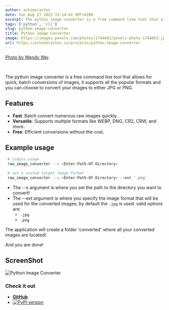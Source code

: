 ```yaml
---
author: achimoraites
date: Sun Aug 27 2023 15:14:42 GMT+0200
excerpt: The python image converter is a free command line tool that allows for quick, batch conversions of images, it supports all the popular formats and you can choose to convert your images to either JPG or PNG.
tags: ['python', 'cli']
slug: python-image-converter
title: Python Image Converter
image: https://images.pexels.com/photos/1744663/pexels-photo-1744663.jpeg?auto=compress&cs=tinysrgb&w=640&h=427&dpr=1
url: https://achimoraites.io/projects/python-image-converter
---
```

[Photo by Wendy Wei](https://www.pexels.com/photo/camera-on-black-folding-chair-1744663/)

<br />

The python image converter is a free command line tool that allows for quick, batch conversions of images, it supports all the popular formats and you can choose to convert your images to either
JPG or PNG.

## Features
- **Fast**: Batch convert numerous raw images quickly.
- **Versatile**: Supports multiple formats like WEBP, DNG, CR2, CRW, and more.
- **Free**: Efficient conversions without the cost.


## Example usage

```bash
 # simple usage
 raw_image_converter --s <Enter-Path-Of-Directory>

 # set a custom target image format
 raw_image_converter --s <Enter-Path-Of-Directory> --ext '.png'
```
- The --s argument is where you set the path to the directory you want to convert! 
- The --ext argument is where you specify the image format that will be used for the converted images; by default the `.jpg` is used. valid options are:
    - `.jpg`
    - `.png`

The application will create a folder 'converted' where all your converted images are located!

And you are done! 

## ScreenShot
<img src='https://raw.githubusercontent.com/achimoraites/Python-Image-Converter/master/sample.png' alt='Python Image Converter'>

### Check it out
- [**GitHub**](https://github.com/achimoraites/Python-Image-Converter)
- [![PyPI version](https://badge.fury.io/py/raw-image-converter.svg)](https://pypi.org/project/raw-image-converter/)